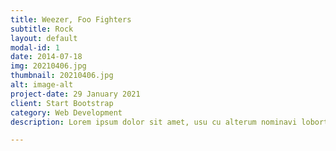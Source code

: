 ```yaml
---
title: Weezer, Foo Fighters
subtitle: Rock
layout: default
modal-id: 1
date: 2014-07-18
img: 20210406.jpg
thumbnail: 20210406.jpg
alt: image-alt
project-date: 29 January 2021
client: Start Bootstrap
category: Web Development
description: Lorem ipsum dolor sit amet, usu cu alterum nominavi lobortis. At duo novum diceret. Tantas apeirian vix et, usu sanctus postulant inciderint ut, populo diceret necessitatibus in vim. Cu eum dicam feugiat noluisse.

---
```


